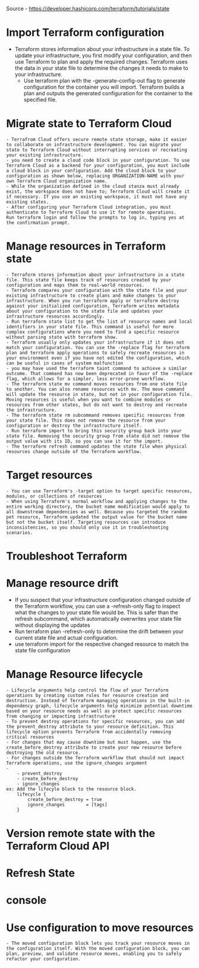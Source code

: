 Source - https://developer.hashicorp.com/terraform/tutorials/state

# Import Terraform configuration
- Terraform stores information about your infrastructure in a state file. To update your infrastructure, you first modify your configuration, and then use Terraform to plan and apply the required changes. Terraform uses the data in your state file to determine the changes it needs to make to your infrastructure.
    - Use terraform plan with the -generate-config-out flag to generate configuration for the container you will import. Terraform builds a plan and outputs the generated configuration for the container to the specified file.

# Migrate state to Terraform Cloud
    - Terrafrom Cloud offers secure remote state storage, make it easier to collaborate on infrastructure development. You can migrate your state to Terraform Cloud without interrupting services or recreating your existing infrastructure.
    - you need to create a cloud code block in your configuration. To use Terraform Cloud as a backend for your configuration, you must include a cloud block in your configuration. Add the cloud block to your configuration as shown below, replacing ORGANIZATION-NAME with your own Terraform Cloud organization name.
    - While the organization defined in the cloud stanza must already exist, the workspace does not have to; Terraform Cloud will create it if necessary. If you use an existing workspace, it must not have any existing states.
    - After configuring your Terraform Cloud integration, you must authenticate to Terraform Cloud to use it for remote operations.
    Run terraform login and follow the prompts to log in, typing yes at the confirmation prompt.
    
# Manage resources in Terraform state
    - Terraform stores information about your infrastructure in a state file. This state file keeps track of resources created by your configuration and maps them to real-world resources.
    - Terraform compares your configuration with the state file and your existing infrastructure to create plans and make changes to your infrastructure. When you run terraform apply or terraform destroy against your initialized configuration, Terraform writes metadata about your configuration to the state file and updates your infrastructure resources accordingly.
    - Run terraform state list to get the list of resource names and local identifiers in your state file. This command is useful for more complex configurations where you need to find a specific resource without parsing state with terraform show.
    - Terraform usually only updates your infrastructure if it does not match your configuration. You can use the -replace flag for terraform plan and terraform apply operations to safely recreate resources in your environment even if you have not edited the configuration, which can be useful in cases of system malfunction
    - you may have used the terraform taint command to achieve a similar outcome. That command has now been deprecated in favor of the -replace flag, which allows for a simpler, less error-prone workflow.
    - The terraform state mv command moves resources from one state file to another. You can also rename resources with mv. The move command will update the resource in state, but not in your configuration file. Moving resources is useful when you want to combine modules or resources from other states, but do not want to destroy and recreate the infrastructure.
    - The terraform state rm subcommand removes specific resources from your state file. This does not remove the resource from your configuration or destroy the infrastructure itself.
    - Run terraform import to bring this security group back into your state file. Removing the security group from state did not remove the output value with its ID, so you can use it for the import.
    - The terraform refresh command updates the state file when physical resources change outside of the Terraform workflow.

# Target resources
    - You can use Terraform's -target option to target specific resources, modules, or collections of resources
    - When using Terraform's normal workflow and applying changes to the entire working directory, the bucket name modification would apply to all downstream dependencies as well. Because you targeted the random pet resource, Terraform updated the output value for the bucket name but not the bucket itself. Targeting resources can introduce inconsistencies, so you should only use it in troubleshooting scenarios.

# Troubleshoot Terraform

# Manage resource drift
   - If you suspect that your infrastructure configuration changed outside of the Terraform workflow, you can use a -refresh-only flag to inspect what the changes to your state file would be. This is safer than the refresh subcommand, which automatically overwrites your state file without displaying the updates
   - Run terraform plan -refresh-only to determine the drift between your current state file and actual configuration.
   - use terraform import for the respective changed resource to match the state file configuration

# Manage Resource lifecycle
    - Lifecycle arguments help control the flow of your Terraform operations by creating custom rules for resource creation and destruction. Instead of Terraform managing operations in the built-in dependency graph, lifecycle arguments help minimize potential downtime based on your resource needs as well as protect specific resources from changing or impacting infrastructure
    - To prevent destroy operations for specific resources, you can add the prevent_destroy attribute to your resource definition. This lifecycle option prevents Terraform from accidentally removing critical resources
    - For changes that may cause downtime but must happen, use the create_before_destroy attribute to create your new resource before destroying the old resource.
    - For changes outside the Terraform workflow that should not impact Terraform operations, use the ignore_changes argument
    - 
        - prevent_destroy
        - create_before_destroy
        - ignore_changes
    ex: Add the lifecyle block to the resource block.
        lifecycle {
            create_before_destroy = true
            ignore_changes        = [tags]
        }

# Version remote state with the Terraform Cloud API
# Refresh State
# console
# Use configuration to move resources
    - The moved configuration block lets you track your resource moves in the configuration itself. With the moved configuration block, you can plan, preview, and validate resource moves, enabling you to safely refactor your configuration.
